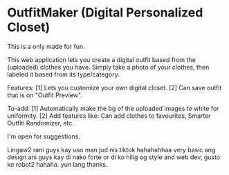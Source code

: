 # OutfitMaker (Digital Personalized Closet)

This is a only made for fun.

This web application lets you create a digital outfit based from the (uploaded) clothes you have.
Simply take a photo of your clothes, then labeled it based from its type/category.

Features:
[1] Lets you customize your own digital closet.
[2] Can save outfit that is on "Outfit Preview".


To-add:
[1] Automatically make the bg of the uploaded images to white for uniformity.
[2] Add features like: Can add clothes to favourites, Smarter Outfiti Randomizer, etc.

I'm open for suggestions. 

Lingaw2 rani guys kay uso man jud nis tiktok hahahahhaa
very basic ang design ani guys kay di nako forte or di ko hilig og style and web dev,
gusto ko robot2 hahaha. yun lang thanks.


